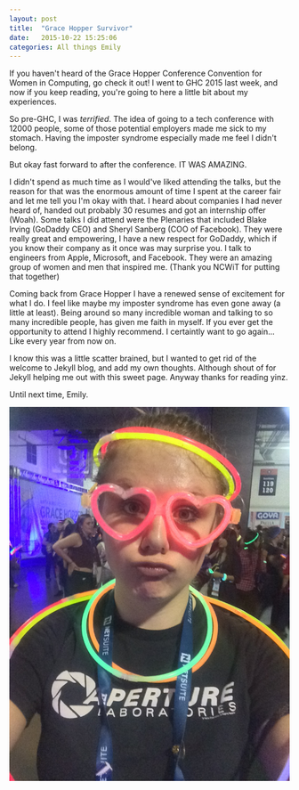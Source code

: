 ```yaml
---
layout: post
title:  "Grace Hopper Survivor"
date:   2015-10-22 15:25:06
categories: All things Emily
---
```


If you haven't heard of the Grace Hopper Conference Convention for Women in Computing, go check it out! I went to GHC 2015 last week, and now if you keep reading, you're going to here a little bit about my experiences.

So pre-GHC, I was _terrified_. The idea of going to a tech conference with 12000 people, some of those potential employers made me sick to my stomach. Having the imposter syndrome especially made me feel I didn't belong.

But okay fast forward to after the conference. IT WAS AMAZING.

I didn't spend as much time as I would've liked attending the talks, but the reason for that was the enormous amount of time I spent at the career fair and let me tell you I'm okay with that. I heard about companies I had never heard of, handed out probably 30 resumes and got an internship offer (Woah). Some talks I did attend were the Plenaries that included Blake Irving (GoDaddy CEO) and Sheryl Sanberg (COO of Facebook). They were really great and empowering, I have a new respect for GoDaddy, which if you know their company as it once was may surprise you. I talk to engineers from Apple, Microsoft, and Facebook. They were an amazing group of women and men that inspired me. (Thank you NCWiT for putting that together)

Coming back from Grace Hopper I have a renewed sense of excitement for what I do. I feel like maybe my imposter syndrome has even gone away (a little at least). Being around so many incredible woman and talking to so many incredible people, has given me faith in myself. If you ever get the opportunity to attend I highly recommend. I certaintly want to go again... Like every year from now on.

I know this was a little scatter brained, but I wanted to get rid of the welcome to Jekyll blog, and add my own thoughts. Although shout of for Jekyll helping me out with this sweet page. Anyway thanks for reading yinz.

Until next time, Emily.

![Casual Selfie](/IMG_7632.png)
